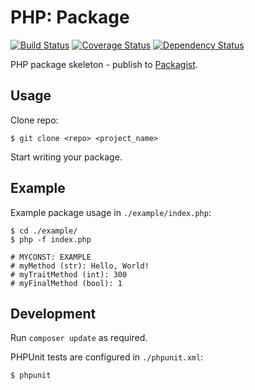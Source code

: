 PHP: Package
============

[![Build Status](https://travis-ci.org/rocketphp/html.svg?branch=master)](https://travis-ci.org/ericmdev/php.package.svg)
[![Coverage Status](https://coveralls.io/repos/ericmdev/php.package/badge.svg?branch=develop&service=github)](https://coveralls.io/github/ericmdev/php.package?branch=develop)
[![Dependency Status](https://www.versioneye.com/user/projects/5681f7a2eb4f47003c0009a3/badge.svg?style=flat)](https://www.versioneye.com/user/projects/5681f7a2eb4f47003c0009a3)

PHP package skeleton - publish to [Packagist](https://packagist.org/).

Usage
-----

Clone repo:

    $ git clone <repo> <project_name>

Start writing your package.

Example
-------

Example package usage in `./example/index.php`:

    $ cd ./example/
    $ php -f index.php
    
    # MYCONST: EXAMPLE
    # myMethod (str): Hello, World!
    # myTraitMethod (int): 300
    # myFinalMethod (bool): 1

Development
-----------

Run `composer update` as required.

PHPUnit tests are configured in `./phpunit.xml`:

    $ phpunit

